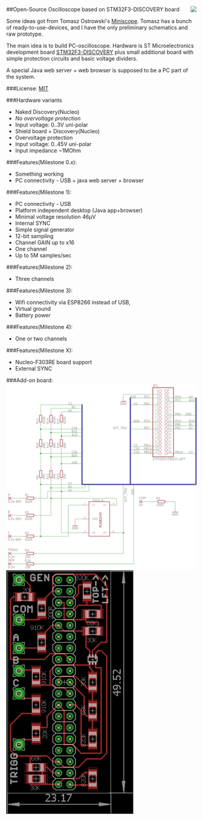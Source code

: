 ##Open-Source Oscilloscope based on STM32F3-DISCOVERY board
<img style="float: right;" src="icon.png">

Some ideas got from Tomasz Ostrowski's [Miniscope](http://tomeko.net/miniscope_v4/index.php?lang=en).
Tomasz has a bunch of ready-to-use-devices, and I have the only preliminary schematics and raw prototype.

The main idea is to build PC-oscilloscope. Hardware is ST Microelectronics development board
[STM32F3-DISCOVERY](http://www.st.com/web/catalog/tools/FM116/SC959/SS1532/PF254044) plus small additional board with simple protection circuits and basic voltage dividers.

A special Java web server + web browser is supposed to be a PC part of the system.

###License:
[MIT](license.txt)

###Hardware variants
* Naked Discovery(Nucleo)
 * _No overvoltage protection_
 * Input voltage: 0..3V uni-polar
* Shield board + Discovery(Nucleo)
 * Overvoltage protection
 * Input voltage: 0..45V uni-polar
 * Input impedance ~1MOhm

###Features(Milestone 0.x):
* Something working 
* PC connectivity - USB + java web server + browser

###Features(Milestone 1):
* PC connectivity - USB
* Platform independent desktop (Java app+browser)
* Minimal voltage resolution 46&mu;V
* Internal SYNC
* Simple signal generator 
* 12-bit sampling
* Channel GAIN up to x16
* One channel
* Up to 5M samples/sec

###Features(Milestone 2):
* Three channels

###Features(Milestone 3):
* Wifi connectivity via ESP8266 instead of USB, 
* Virtual ground
* Battery power

###Features(Milestone 4):
* One or two channels

###Features(Milestone X):
* Nucleo-F303RE board support
* External SYNC

###Add-on board:
![Schematics](shematic_v1.png)
![Board](board_v1.png)
